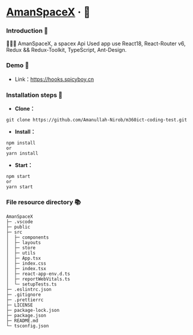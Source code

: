 # [AmanSpaceX](https://m360ict-coding-test.vercel.app) &middot; 🚀

### Introduction 📖

🚀🚀🚀 AmanSpaceX, a spacex Api Used app use React18, React-Router v6, Redux && Redux-Toolkit, TypeScript, Ant-Design.

### Demo 👀

- Link：https://hooks.spicyboy.cn

### Installation steps 📑

- **Clone：**

```text
git clone https://github.com/Amanullah-Nirob/m360ict-coding-test.git
```

- **Install：**

```text
npm install
or
yarn install
```

- **Start：**

```text
npm start
or
yarn start
```

### File resource directory 📚

```text
AmanSpaceX
├─ .vscode
├─ public
├─ src
│  ├─ components
│  ├─ layouts
│  ├─ store
│  ├─ utils
│  ├─ App.tsx
│  ├─ index.css
│  ├─ index.tsx
│  ├─ react-app-env.d.ts
│  ├─ reportWebVitals.ts
│  └─ setupTests.ts
├─ .eslintrc.json
├─ .gitignore
├─ .prettierrc
├─ LICENSE
├─ package-lock.json
├─ package.json
├─ README.md
└─ tsconfig.json
```
